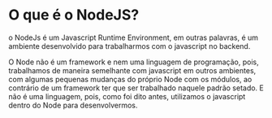 # O que é o NodeJS?

o NodeJs é um Javascript Runtime Environment, em outras palavras, é um ambiente desenvolvido para trabalharmos com o javascript no backend.

O Node não é um framework e nem uma linguagem de programação, pois, trabalhamos de maneira semelhante com javascript em outros ambientes, com algumas pequenas mudanças do próprio Node com os módulos, ao contrário de um framework ter que ser trabalhado naquele padrão setado. E não é uma linguagem, pois, como foi dito antes, utilizamos o javascript dentro do Node para desenvolvermos.
